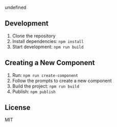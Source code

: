 undefined

## Development

1. Clone the repository
2. Install dependencies: `npm install`
3. Start development: `npm run build`

## Creating a New Component

1. Run: `npm run create-component`
2. Follow the prompts to create a new component
3. Build the project: `npm run build`
4. Publish: `npm publish`

## License

MIT